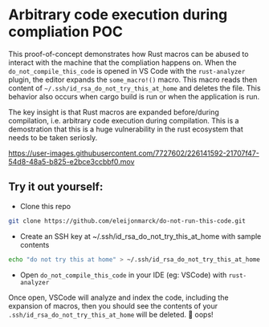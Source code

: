# Arbitrary code execution during compliation POC
This proof-of-concept demonstrates how Rust macros can be abused to interact with the machine that the compliation happens on. When the `do_not_compile_this_code` is opened in VS Code with the `rust-analyzer` plugin, the editor expands the `some_macro!()` macro. This macro reads then content of `~/.ssh/id_rsa_do_not_try_this_at_home` and deletes the file. This behavior also occurs when cargo build is run or when the application is run.

The key insight is that Rust macros are expanded before/during compilation, i.e. arbitrary code execution during compilation. This is a demostration that this is a huge vulnerability in the rust ecosystem that needs to be taken seriosly.

https://user-images.githubusercontent.com/7727602/226141592-21707f47-54d8-48a5-b825-e2bce3ccbbf0.mov

## Try it out yourself:
* Clone this repo
```bash
git clone https://github.com/eleijonmarck/do-not-run-this-code.git
```
- Create an SSH key at ~/.ssh/id_rsa_do_not_try_this_at_home with sample contents
```bash
echo "do not try this at home" > ~/.ssh/id_rsa_do_not_try_this_at_home
```
- Open `do_not_compile_this_code` in your IDE (eg: VSCode) with `rust-analyzer`

Once open, VSCode will analyze and index the code, including the expansion of macros, then you should see the contents of your `.ssh/id_rsa_do_not_try_this_at_home` will be deleted. 🤫 oops!
